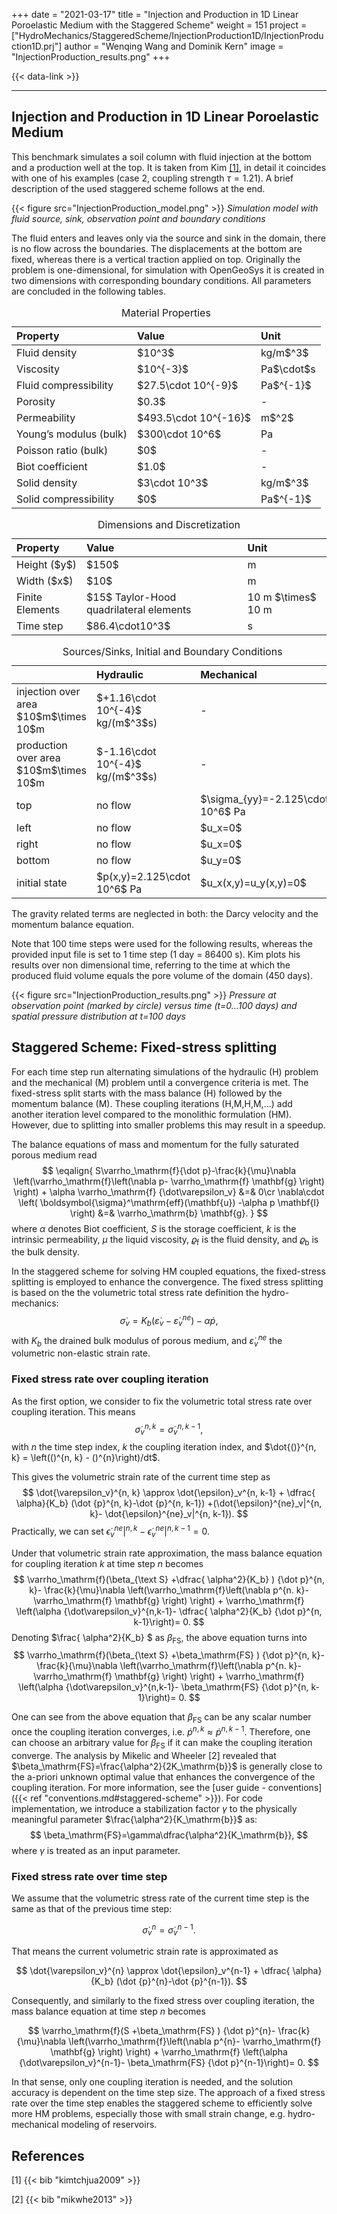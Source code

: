 +++
date = "2021-03-17"
title = "Injection and Production in 1D Linear Poroelastic Medium with the Staggered Scheme"
weight = 151
project = ["HydroMechanics/StaggeredScheme/InjectionProduction1D/InjectionProduction1D.prj"]
author = "Wenqing Wang and Dominik Kern"
image = "InjectionProduction_results.png"
+++

{{< data-link >}}

---

## Injection and Production in 1D Linear Poroelastic Medium

This benchmark simulates a soil column with fluid injection at the bottom and a production well at the top.
It is taken from Kim [[1]](#1), in detail it coincides with one of his examples (case 2, coupling strength $\tau=1.21$).
A brief description of the used staggered scheme follows at the end.

{{< figure src="InjectionProduction_model.png" >}}
_Simulation model with fluid source, sink, observation point and boundary conditions_

The fluid enters and leaves only via the source and sink in the domain, there is no flow across the boundaries.
The displacements at the bottom are fixed, whereas there is a vertical traction applied on top.
Originally the problem is one-dimensional, for simulation with OpenGeoSys it is created in two dimensions with corresponding boundary conditions.
All parameters are concluded in the following tables.
<table>
<caption>Material Properties</caption>
<thead>
<tr class="header">
<th align="left">Property</th>
<th align="left">Value</th>
<th align="left">Unit</th>
</tr>
</thead>
<tbody>
<tr class="odd">
<td align="left">Fluid density</td>
<td align="left">$10^3$</td>
<td align="left">kg/m$^3$</td>
</tr>
<tr class="odd">
<td align="left">Viscosity</td>
<td align="left">$10^{-3}$</td>
<td align="left">Pa$\cdot$s</td>
</tr>
<tr class="even">
<td align="left">Fluid compressibility</td>
<td align="left">$27.5\cdot 10^{-9}$</td>
<td align="left">Pa$^{-1}$</td>
</tr>
<tr class="even">
<td align="left">Porosity</td>
<td align="left">$0.3$</td>
<td align="left">-</td>
</tr>
<tr class="odd">
<td align="left">Permeability</td>
<td align="left">$493.5\cdot 10^{-16}$</td>
<td align="left">m$^2$</td>
</tr>
<tr class="even">
<td align="left">Young’s modulus (bulk)</td>
<td align="left">$300\cdot 10^6$</td>
<td align="left">Pa</td>
</tr>
<tr class="odd">
<td align="left">Poisson ratio (bulk)</td>
<td align="left">$0$</td>
<td align="left">-</td>
</tr>
<tr class="even">
<td align="left">Biot coefficient</td>
<td align="left">$1.0$</td>
<td align="left">-</td>
</tr>
<tr class="even">
<td align="left">Solid density</td>
<td align="left">$3\cdot 10^3$</td>
<td align="left">kg/m$^3$</td>
</tr>
<tr class="even">
<td align="left">Solid compressibility</td>
<td align="left">$0$</td>
<td align="left">Pa$^{-1}$</td>
</tr>
</tbody>
</table>

<table>
<caption>Dimensions and Discretization</caption>
<thead>
<tr class="header">
<th align="left">Property</th>
<th align="left">Value</th>
<th align="left">Unit</th>
</tr>
</thead>
<tbody>
<tr class="odd">
<td align="left">Height ($y$)</td>
<td align="left">$150$</td>
<td align="left">m</td>
</tr>
<tr class="odd">
<td align="left">Width ($x$)</td>
<td align="left">$10$</td>
<td align="left">m</td>
</tr>
<tr class="odd">
<td align="left">Finite Elements</td>
<td align="left">$15$ Taylor-Hood quadrilateral elements</td>
<td align="left">10 m $\times$ 10 m</td>
</tr>
<tr class="odd">
<td align="left">Time step</td>
<td align="left">$86.4\cdot10^3$</td>
<td align="left">s</td>
</tr>
</tbody>
</table>

<table>
<caption>Sources/Sinks, Initial and Boundary Conditions</caption>
<thead>
<tr class="header">
<th align="left"></th>
<th align="left">Hydraulic</th>
<th align="left">Mechanical</th>
</tr>
</thead>
<tbody>
<tr class="odd">
<td align="left">injection over area $10$m$\times 10$m</td>
<td align="left">$+1.16\cdot 10^{-4}$ kg/(m$^3$s)</td>
<td align="left"> - </td>
</tr>
<tr class="even">
<td align="left">production over area $10$m$\times 10$m</td>
<td align="left">$-1.16\cdot 10^{-4}$ kg/(m$^3$s)</td>
<td align="left"> - </td>
</tr>
<tr class="odd">
<td align="left">top</td>
<td align="left">no flow</td>
<td align="left">$\sigma_{yy}=-2.125\cdot 10^6$ Pa</td>
</tr>
<tr class="even">
<td align="left">left</td>
<td align="left">no flow</td>
<td align="left">$u_x=0$</td>
</tr>
<tr class="odd">
<td align="left">right</td>
<td align="left">no flow</td>
<td align="left">$u_x=0$</td>
</tr>
<tr class="even">
<td align="left">bottom</td>
<td align="left">no flow</td>
<td align="left">$u_y=0$</td>
</tr>
<tr class="odd">
<td align="left">initial state</td>
<td align="left">$p(x,y)=2.125\cdot 10^6$ Pa</td>
<td align="left">$u_x(x,y)=u_y(x,y)=0$</td>
</tr>
</tbody>
</table>

The gravity related terms are neglected in both: the Darcy velocity and the momentum balance equation.

Note that 100 time steps were used for the following results, whereas the provided input file is set to 1 time step (1 day = 86400 s).
Kim plots his results over non dimensional time, referring to the time at which the produced fluid volume equals the pore volume of the domain (450 days).

{{< figure src="InjectionProduction_results.png" >}}
_Pressure at observation point (marked by circle) versus time (t=0...100 days) and spatial pressure distribution at t=100 days_

## Staggered Scheme: Fixed-stress splitting

For each time step run alternating simulations of the hydraulic (H) problem and the mechanical (M) problem until a convergence criteria is met.
The fixed-stress split starts with the mass balance (H) followed by the momentum balance (M).
These coupling iterations (H,M,H,M,...) add another iteration level compared to the monolithic formulation (HM).
However, due to splitting into smaller problems this may result in a speedup.

The balance equations of mass and momentum for the fully saturated porous medium read
$$
\eqalign{
S\varrho_\mathrm{f}{\dot p}-\frac{k}{\mu}\nabla \left(\varrho_\mathrm{f}\left(\nabla p-
 \varrho_\mathrm{f} \mathbf{g}  \right) \right) + \alpha \varrho_\mathrm{f} {\dot\varepsilon_v} &=& 0\cr
\nabla\cdot \left( \boldsymbol{\sigma}^\mathrm{eff}(\mathbf{u})
-\alpha p \mathbf{I} \right)
&=&  \varrho_\mathrm{b} \mathbf{g}.
}
$$
where $\alpha$ denotes Biot coefficient, $S$ is the storage coefficient,
 $k$ is the intrinsic permeability, $\mu$ the liquid viscosity,
 $\varrho_\mathrm{f}$ is the fluid density, and $\varrho_\mathrm{b}$ is the
  bulk density.

In the staggered scheme for solving HM coupled equations, the fixed-stress splitting
 is employed to enhance the convergence. The fixed stress splitting is based on the
 the volumetric total stress rate definition the hydro-mechanics:
$$
 \dot{\sigma}_v=K_b ({\dot \varepsilon}_v-\dot{\varepsilon}^{ne}_v)- \alpha\dot {p},
$$
with $K_b$ the drained bulk modulus of porous medium, and $\dot{\varepsilon}^{ne}_v$
the volumetric  non-elastic strain rate.

### Fixed stress rate over coupling iteration

As the first option, we consider to fix the volumetric total stress rate over coupling iteration.
 This means
$$
    \dot{\sigma}_v^{n, k} = \dot{\sigma}_v^{n, k-1},
$$
with $n$ the time step index, $k$ the coupling iteration index, and
$\dot{()}^{n, k} = \left(()^{n, k} - ()^{n}\right)/dt$.

This gives the volumetric strain rate of the current time step as
$$
\dot{\varepsilon_v}^{n, k} \approx  \dot{\epsilon}_v^{n, k-1} +
\dfrac{ \alpha}{K_b}   (\dot {p}^{n, k}-\dot {p}^{n, k-1})
    +(\dot{\epsilon}^{ne}_v|^{n, k}-
\dot{\epsilon}^{ne}_v|^{n, k-1}).
$$
Practically, we can set $\dot{\epsilon}^{ne}_v|^{n, k}-
\dot{\epsilon}^{ne}_v|^{n, k-1} = 0$.

Under that  volumetric strain rate approximation, the mass balance equation
 for coupling iteration $k$ at time step $n$ becomes
 $$
\varrho_\mathrm{f}(\beta_{\text S} +\dfrac{ \alpha^2}{K_b} ) {\dot p}^{n, k}-
\frac{k}{\mu}\nabla \left(\varrho_\mathrm{f}\left(\nabla p^{n. k}-
 \varrho_\mathrm{f} \mathbf{g}  \right) \right) +
  \varrho_\mathrm{f} \left(\alpha {\dot\varepsilon_v}^{n,k-1}-
 \dfrac{ \alpha^2}{K_b} {\dot p}^{n, k-1}\right)= 0.
$$
Denoting $\frac{ \alpha^2}{K_b} $  as  $\beta_\mathrm{FS}$, the above equation turns into
 $$
\varrho_\mathrm{f}(\beta_{\text S} +\beta_\mathrm{FS} ) {\dot p}^{n, k}-
\frac{k}{\mu}\nabla \left(\varrho_\mathrm{f}\left(\nabla p^{n. k}-
 \varrho_\mathrm{f} \mathbf{g}  \right) \right) +
  \varrho_\mathrm{f} \left(\alpha {\dot\varepsilon_v}^{n,k-1}-
 \beta_\mathrm{FS} {\dot p}^{n, k-1}\right)= 0.
$$

One can see from the above equation that $\beta_\mathrm{FS}$ can be any scalar
 number once the coupling iteration converges, i.e.
${\dot p}^{n, k}\approx{\dot p}^{n, k-1}$.
Therefore, one can choose an arbitrary value for $\beta_\mathrm{FS}$ if it can
 make the coupling iteration converge.
The analysis by Mikelic and Wheeler [2] revealed that
$\beta_\mathrm{FS}=\frac{\alpha^2}{2K_\mathrm{b}}$ is generally close to the
 a-priori unknown optimal value that enhances the convergence of the coupling
 iteration. For more information,
see the [user guide - conventions]({{< ref "conventions.md#staggered-scheme" >}}).
 For code implementation, we introduce a stabilization factor $\gamma$ to the physically
meaningful parameter $\frac{\alpha^2}{K_\mathrm{b}}$ as:
$$
\beta_\mathrm{FS}=\gamma\dfrac{\alpha^2}{K_\mathrm{b}},
$$
where $\gamma$ is treated as an input parameter.

### Fixed stress rate over time step

We  assume that the volumetric stress rate of the current time step is the same as
 that of the previous time step:

$$
  \dot{\sigma}_v^{n} = \dot{\sigma}_v^{n-1}.
$$

That means the current volumetric strain rate is approximated as

$$
\dot{\varepsilon_v}^{n} \approx  \dot{\epsilon}_v^{n-1} +
\dfrac{ \alpha}{K_b}   (\dot {p}^{n}-\dot {p}^{n-1}).
$$

Consequently, and similarly to the fixed stress over coupling iteration,
the mass balance equation at time step $n$ becomes

$$
\varrho_\mathrm{f}(S +\beta_\mathrm{FS} ) {\dot p}^{n}-
\frac{k}{\mu}\nabla \left(\varrho_\mathrm{f}\left(\nabla p^{n}-
 \varrho_\mathrm{f} \mathbf{g}  \right) \right) +
  \varrho_\mathrm{f} \left(\alpha {\dot\varepsilon_v}^{n-1}-
 \beta_\mathrm{FS} {\dot p}^{n-1}\right)= 0.
$$

In that sense, only one coupling iteration is needed, and the solution accuracy
 is dependent on the time step size. The approach of a fixed stress rate over
 the time step enables the staggered scheme to efficiently solve more HM
 problems, especially those with small strain change, e.g. hydro-mechanical
 modeling of reservoirs.

## References

<a id="1">[1]</a>
{{< bib "kimtchjua2009" >}}

<a id="2">[2]</a>
{{< bib "mikwhe2013" >}}
